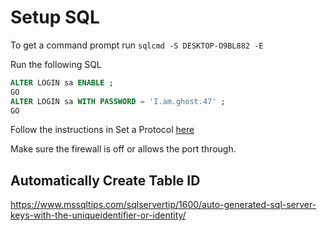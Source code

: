 # Setup SQL

To get a command prompt run `sqlcmd -S DESKTOP-O9BL882 -E`

Run the following SQL

```sql
ALTER LOGIN sa ENABLE ;  
GO  
ALTER LOGIN sa WITH PASSWORD = 'I.am.ghost.47' ;  
GO  
```

Follow the instructions in Set a Protocol [here](https://social.technet.microsoft.com/wiki/contents/articles/1533.how-to-enable-remote-connections-on-sql-server.aspx)

Make sure the firewall is off or allows the port through.

## Automatically Create Table ID

https://www.mssqltips.com/sqlservertip/1600/auto-generated-sql-server-keys-with-the-uniqueidentifier-or-identity/